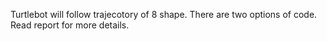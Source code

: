 Turtlebot will follow trajecotory of 8 shape.
There are two options of code. Read report for more details.
